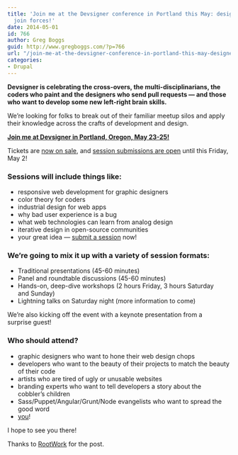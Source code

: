 ```yaml
---
title: 'Join me at the Devsigner conference in Portland this May: designers and developers
  join forces!'
date: 2014-05-01
id: 766
author: Greg Boggs
guid: http://www.gregboggs.com/?p=766
url: "/join-me-at-the-devsigner-conference-in-portland-this-may-designers-and-developers-join-forces/"
categories:
- Drupal
---
```


**Devsigner is celebrating the cross-overs, the multi-disciplinarians, the coders who paint and the designers who send pull requests — and those who want to develop some new left-right brain skills.**

We’re looking for folks to break out of their familiar meetup silos and apply their knowledge across the crafts of development and design.

<a href="http://devsignercon.com/" target="_blank"><strong>Join me at Devsigner in Portland, Oregon, May 23-25!</strong></a>

Tickets are <a href="http://devsignercon.com/devsigner-2014" target="_blank">now on sale</a>, and <a href="http://devsignercon.com/" target="_blank">session submissions are open</a> until this Friday, May 2!<a href="http://devsignercon.com/" target="_blank"></a>

### Sessions will include things like:

  * responsive web development for graphic designers
  * color theory for coders
  * industrial design for web apps
  * why bad user experience is a bug
  * what web technologies can learn from analog design
  * iterative design in open-source communities
  * your great idea — <a title="Submit your session!" href="http://devsignercon.com/" target="_blank">submit a session</a> now!

### We’re going to mix it up with a variety of session formats:

  * Traditional presentations (45-60 minutes)
  * Panel and roundtable discussions (45-60 minutes)
  * Hands-on, deep-dive workshops (2 hours Friday, 3 hours Saturday and Sunday)
  * Lightning talks on Saturday night (more information to come)

We’re also kicking off the event with a keynote presentation from a surprise guest!

### Who should attend?

  * graphic designers who want to hone their web design chops
  * developers who want to the beauty of their projects to match the beauty of their code
  * artists who are tired of ugly or unusable websites
  * branding experts who want to tell developers a story about the cobbler’s children
  * Sass/Puppet/Angular/Grunt/Node evangelists who want to spread the good word
  * <a title="Register Today!" href="http://devsignercon.com/devsigner-2014" target="_blank">you</a>!

I hope to see you there!

Thanks to [RootWork][1] for the post.

 [1]: http://rootwork.org/blog/2014/04/join-me-devsigner-conference-portland-may-designers-developers-join-forces
